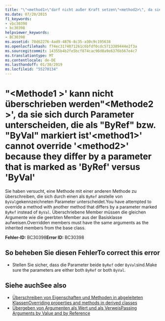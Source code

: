 ```yaml
---
title: "\"<method1>\"darf nicht außer Kraft setzen\"<method2>\", da sie sich durch Parameter unterscheiden, die als \"ByRef\" bzw. \"ByVal\" markiert ist"
ms.date: 07/20/2015
f1_keywords:
- vbc30398
- bc30398
helpviewer_keywords:
- BC30398
ms.assetid: 78d62276-4ad9-4876-8c35-a30c9c195638
ms.openlocfilehash: f74ec3174871261c6bfdf0cdc5713389444e2f3a
ms.sourcegitcommit: 14355b4b2fe5bcf874cac96d0a9e6376b567e4c7
ms.translationtype: MT
ms.contentlocale: de-DE
ms.lasthandoff: 01/30/2019
ms.locfileid: "55270134"
---
```

# <a name="method1-cannot-override-method2-because-they-differ-by-a-parameter-that-is-marked-as-byref-versus-byval"></a><span data-ttu-id="53786-102">"\<Methode1 >' kann nicht überschrieben werden"\<Methode2 >', da sie sich durch Parameter unterscheiden, die als "ByRef" bzw. "ByVal" markiert ist</span><span class="sxs-lookup"><span data-stu-id="53786-102">'\<method1>' cannot override '\<method2>' because they differ by a parameter that is marked as 'ByRef' versus 'ByVal'</span></span>
<span data-ttu-id="53786-103">Sie haben versucht, eine Methode mit einer anderen Methode zu überschreiben, die sich durch einen als `ByRef` anstelle von `ByVal`gekennzeichneten Parameter unterscheidet.</span><span class="sxs-lookup"><span data-stu-id="53786-103">You have attempted to override a method with another method that differs by a parameter marked `ByRef` instead of `ByVal`.</span></span> <span data-ttu-id="53786-104">Überschriebene Member müssen die gleichen Argumente wie die geerbten Member aus der Basisklasse aufweisen.</span><span class="sxs-lookup"><span data-stu-id="53786-104">Overridden members must have the same arguments as the inherited members from the base class.</span></span>  
  
 <span data-ttu-id="53786-105">**Fehler-ID:** BC30398</span><span class="sxs-lookup"><span data-stu-id="53786-105">**Error ID:** BC30398</span></span>  
  
## <a name="to-correct-this-error"></a><span data-ttu-id="53786-106">So beheben Sie diesen Fehler</span><span class="sxs-lookup"><span data-stu-id="53786-106">To correct this error</span></span>  
  
-   <span data-ttu-id="53786-107">Stellen Sie sicher, dass die Parameter beide `ByRef` oder `ByVal`sind.</span><span class="sxs-lookup"><span data-stu-id="53786-107">Make sure the parameters are either both `ByRef` or both `ByVal`.</span></span>  
  
## <a name="see-also"></a><span data-ttu-id="53786-108">Siehe auch</span><span class="sxs-lookup"><span data-stu-id="53786-108">See also</span></span>
- [<span data-ttu-id="53786-109">Überschreiben von Eigenschaften und Methoden in abgeleiteten Klassen</span><span class="sxs-lookup"><span data-stu-id="53786-109">Overriding properties and methods in derived classes</span></span>](~/docs/visual-basic/programming-guide/language-features/objects-and-classes/inheritance-basics.md#overriding-properties-and-methods-in-derived-classes)
- [<span data-ttu-id="53786-110">Übergeben von Argumenten als Wert und als Verweis</span><span class="sxs-lookup"><span data-stu-id="53786-110">Passing Arguments by Value and by Reference</span></span>](../../visual-basic/programming-guide/language-features/procedures/passing-arguments-by-value-and-by-reference.md)
